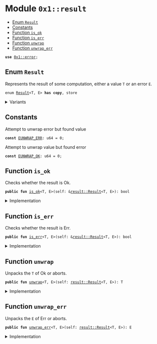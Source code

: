 
<a id="0x1_result"></a>

# Module `0x1::result`



-  [Enum `Result`](#0x1_result_Result)
-  [Constants](#@Constants_0)
-  [Function `is_ok`](#0x1_result_is_ok)
-  [Function `is_err`](#0x1_result_is_err)
-  [Function `unwrap`](#0x1_result_unwrap)
-  [Function `unwrap_err`](#0x1_result_unwrap_err)


<pre><code><b>use</b> <a href="error.md#0x1_error">0x1::error</a>;
</code></pre>



<a id="0x1_result_Result"></a>

## Enum `Result`

Represents the result of some computation, either a value <code>T</code> or an error <code>E</code>.


<pre><code>enum <a href="result.md#0x1_result_Result">Result</a>&lt;T, E&gt; <b>has</b> <b>copy</b>, store
</code></pre>



<details>
<summary>Variants</summary>


<details>
<summary>Ok</summary>


<details>
<summary>Fields</summary>


<dl>
<dt>
<code>0: T</code>
</dt>
<dd>

</dd>
</dl>


</details>

</details>

<details>
<summary>Err</summary>


<details>
<summary>Fields</summary>


<dl>
<dt>
<code>0: E</code>
</dt>
<dd>

</dd>
</dl>


</details>

</details>

</details>

<a id="@Constants_0"></a>

## Constants


<a id="0x1_result_EUNWRAP_ERR"></a>

Attempt to unwrap error but found value


<pre><code><b>const</b> <a href="result.md#0x1_result_EUNWRAP_ERR">EUNWRAP_ERR</a>: u64 = 0;
</code></pre>



<a id="0x1_result_EUNWRAP_OK"></a>

Attempt to unwrap value but found error


<pre><code><b>const</b> <a href="result.md#0x1_result_EUNWRAP_OK">EUNWRAP_OK</a>: u64 = 0;
</code></pre>



<a id="0x1_result_is_ok"></a>

## Function `is_ok`

Checks whether the result is Ok.


<pre><code><b>public</b> <b>fun</b> <a href="result.md#0x1_result_is_ok">is_ok</a>&lt;T, E&gt;(self: &<a href="result.md#0x1_result_Result">result::Result</a>&lt;T, E&gt;): bool
</code></pre>



<details>
<summary>Implementation</summary>


<pre><code><b>public</b> <b>fun</b> <a href="result.md#0x1_result_is_ok">is_ok</a>&lt;T, E&gt;(self: &<a href="result.md#0x1_result_Result">Result</a>&lt;T, E&gt;): bool {
    self is Ok
}
</code></pre>



</details>

<a id="0x1_result_is_err"></a>

## Function `is_err`

Checks whether the result is Err.


<pre><code><b>public</b> <b>fun</b> <a href="result.md#0x1_result_is_err">is_err</a>&lt;T, E&gt;(self: &<a href="result.md#0x1_result_Result">result::Result</a>&lt;T, E&gt;): bool
</code></pre>



<details>
<summary>Implementation</summary>


<pre><code><b>public</b> <b>fun</b> <a href="result.md#0x1_result_is_err">is_err</a>&lt;T, E&gt;(self: &<a href="result.md#0x1_result_Result">Result</a>&lt;T, E&gt;): bool {
    self is Err
}
</code></pre>



</details>

<a id="0x1_result_unwrap"></a>

## Function `unwrap`

Unpacks the <code>T</code> of Ok or aborts.


<pre><code><b>public</b> <b>fun</b> <a href="result.md#0x1_result_unwrap">unwrap</a>&lt;T, E&gt;(self: <a href="result.md#0x1_result_Result">result::Result</a>&lt;T, E&gt;): T
</code></pre>



<details>
<summary>Implementation</summary>


<pre><code><b>public</b> <b>fun</b> <a href="result.md#0x1_result_unwrap">unwrap</a>&lt;T, E&gt;(self: <a href="result.md#0x1_result_Result">Result</a>&lt;T, E&gt;): T {
    match (self) {
        Ok(x) =&gt; x,
        _ =&gt; <b>abort</b> <a href="error.md#0x1_error_invalid_argument">error::invalid_argument</a>(<a href="result.md#0x1_result_EUNWRAP_OK">EUNWRAP_OK</a>)
    }
}
</code></pre>



</details>

<a id="0x1_result_unwrap_err"></a>

## Function `unwrap_err`

Unpacks the <code>E</code> of Err or aborts.


<pre><code><b>public</b> <b>fun</b> <a href="result.md#0x1_result_unwrap_err">unwrap_err</a>&lt;T, E&gt;(self: <a href="result.md#0x1_result_Result">result::Result</a>&lt;T, E&gt;): E
</code></pre>



<details>
<summary>Implementation</summary>


<pre><code><b>public</b> <b>fun</b> <a href="result.md#0x1_result_unwrap_err">unwrap_err</a>&lt;T, E&gt;(self: <a href="result.md#0x1_result_Result">Result</a>&lt;T, E&gt;): E {
    match (self) {
        Err(x) =&gt; x,
        _ =&gt; <b>abort</b> <a href="error.md#0x1_error_invalid_argument">error::invalid_argument</a>(<a href="result.md#0x1_result_EUNWRAP_ERR">EUNWRAP_ERR</a>)
    }
}
</code></pre>



</details>


[move-book]: https://aptos.dev/move/book/SUMMARY
